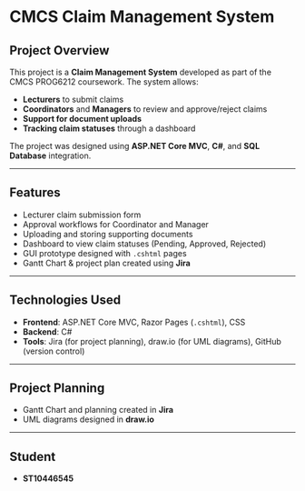 # CMCS Claim Management System 

##  Project Overview  
This project is a **Claim Management System** developed as part of the CMCS PROG6212 coursework. The system allows:  
- **Lecturers** to submit claims  
- **Coordinators** and **Managers** to review and approve/reject claims  
- **Support for document uploads**  
- **Tracking claim statuses** through a dashboard  

The project was designed using **ASP.NET Core MVC**, **C#**, and **SQL Database** integration.  

---

##  Features  
- Lecturer claim submission form  
- Approval workflows for Coordinator and Manager  
- Uploading and storing supporting documents  
- Dashboard to view claim statuses (Pending, Approved, Rejected)  
- GUI prototype designed with `.cshtml` pages  
- Gantt Chart & project plan created using **Jira**  

---

##  Technologies Used  
- **Frontend**: ASP.NET Core MVC, Razor Pages (`.cshtml`), CSS  
- **Backend**: C#  
- **Tools**: Jira (for project planning), draw.io (for UML diagrams), GitHub (version control)  

---

##  Project Planning  
- Gantt Chart and planning created in **Jira**  
- UML diagrams designed in **draw.io**  


---

## Student  
- **ST10446545** 

